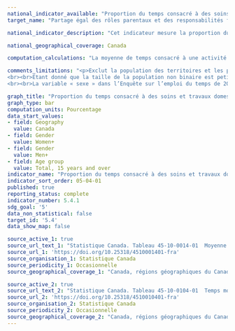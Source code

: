 ```yaml
---
national_indicator_available: "Proportion du temps consacré à des soins et travaux domestiques non rémunérés"
target_name: "Partage égal des rôles parentaux et des responsabilités familiales"

national_indicator_description: "Cet indicateur mesure la proportion du temps consacré à des soins et travaux domestiques non rémunérés. Les activités de soins et de travaux domestiques non rémunérés comprennent les tâches domestiques, les soins à un enfant du ménage de moins de 18 ans ou adulte du ménage ainsi que le magasinage de biens ou de services."

national_geographical_coverage: Canada

computation_calculations: "La moyenne de temps consacré à une activité est une moyenne quotidienne basée sur les sept jours de la semaine. La proportion de la journée est basée sur une journée de 24 heures."

comments_limitations: "<p>Exclut la population des territoires et les personnes institutionalisées.
<br><br>Étant donné que la taille de la population non binaire est petite, il est parfois nécessaire d’agréger les données dans une variable sur le genre à deux catégories pour protéger la confidentialité des réponses fournies. Dans ces cas, les personnes dans la catégorie « personnes non binaires » sont réparties dans les deux autres catégories de genre et sont désignées par le signe +.
<br><br>La variable « sexe » dans l’Enquête sur l’emploi du temps de 2015 et la variable sur le genre à deux catégories dans l’Enquête sur l’emploi du temps de 2022 sont incluses ensemble dans cet indicateur. Bien que le sexe et le genre soient deux concepts différents, l’introduction du genre ne devrait pas avoir d’incidence importante sur l’analyse de données et la comparabilité historique, étant donné la petite taille des populations transgenre et non binaire. Pour obtenir de plus amples renseignements sur les changements dans les concepts au fil du temps, veuillez consulter le Guide de référence sur l’âge, le sexe à la naissance et le genre.</p>"

graph_title: "Proportion du temps consacré à des soins et travaux domestiques non rémunérés"
graph_type: bar
computation_units: Pourcentage
data_start_values:
- field: Geography
  value: Canada
- field: Gender
  value: Women+
- field: Gender
  value: Men+
- field: Age group
  value: Total, 15 years and over
indicator_name: "Proportion du temps consacré à des soins et travaux domestiques non rémunérés"
indicator_sort_order: 05-04-01
published: true
reporting_status: complete
indicator_number: 5.4.1
sdg_goal: '5'
data_non_statistical: false
target_id: '5.4'
data_show_map: false

source_active_1: true
source_url_text_1: "Statistique Canada. Tableau 45-10-0014-01  Moyenne de temps consacré en heures par jour à diverses activités par groupe d'âge et sexe, 15 ans et plus, Canada et provinces"
source_url_1: 'https://doi.org/10.25318/4510001401-fra'
source_organisation_1: Statistique Canada
source_periodicity_1: Occasionnelle
source_geographical_coverage_1: "Canada, régions géographiques du Canada et provinces"

source_active_2: true
source_url_text_2: "Statistique Canada. Tableau 45-10-0104-01  Temps moyen consacré par jour à diverses activités, par groupe d'âge et le genre, 2022"
source_url_2: 'https://doi.org/10.25318/4510010401-fra'
source_organisation_2: Statistique Canada
source_periodicity_2: Occasionnelle
source_geographical_coverage_2: "Canada, régions géographiques du Canada et provinces"
---
```

